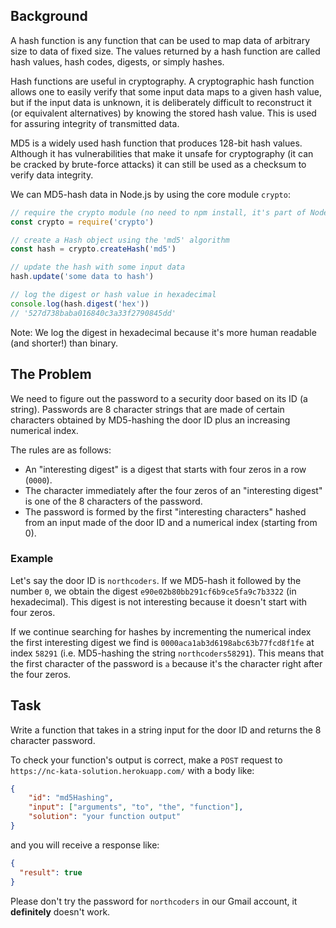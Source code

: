 ## Background

A hash function is any function that can be used to map data of arbitrary size to data of fixed size. The values returned by a hash function are called hash values, hash codes, digests, or simply hashes. 

Hash functions are useful in cryptography. A cryptographic hash function allows one to easily verify that some input data maps to a given hash value, but if the input data is unknown, it is deliberately difficult to reconstruct it (or equivalent alternatives) by knowing the stored hash value. This is used for assuring integrity of transmitted data.

MD5 is a widely used hash function that produces 128-bit hash values. Although it has vulnerabilities that make it unsafe for cryptography (it can be cracked by brute-force attacks) it can still be used as a checksum to verify data integrity.

We can MD5-hash data in Node.js by using the core module `crypto`:

```javascript
// require the crypto module (no need to npm install, it's part of Node.js)
const crypto = require('crypto')

// create a Hash object using the 'md5' algorithm
const hash = crypto.createHash('md5')

// update the hash with some input data
hash.update('some data to hash')

// log the digest or hash value in hexadecimal
console.log(hash.digest('hex'))
// '527d738baba016840c3a33f2790845dd'
```

Note: We log the digest in hexadecimal because it's more human readable (and shorter!) than binary.

## The Problem

We need to figure out the password to a security door based on its ID (a string). Passwords are 8 character strings that are made of certain characters obtained by MD5-hashing the door ID plus an increasing numerical index.

The rules are as follows:

- An "interesting digest" is a digest that starts with four zeros in a row (`0000`).
- The character immediately after the four zeros of an "interesting digest" is one of the 8 characters of the password.
- The password is formed by the first "interesting characters" hashed from an input made of the door ID and a numerical index (starting from 0).

### Example

Let's say the door ID is `northcoders`. If we MD5-hash it followed by the number `0`, we obtain the digest `e90e02b80bb291cf6b9ce5fa9c7b3322` (in hexadecimal). This digest is not interesting because it doesn't start with four zeros.

If we continue searching for hashes by incrementing the numerical index the first interesting digest we find is `0000aca1ab3d6198abc63b77fcd8f1fe` at index `58291` (i.e. MD5-hashing the string `northcoders58291`). This means that the first character of the password is `a` because it's the character right after the four zeros.

## Task

Write a function that takes in a string input for the door ID and returns the 8 character password.

To check your function's output is correct, make a `POST` request to `https://nc-kata-solution.herokuapp.com/` with a body like:

```json
{
	"id": "md5Hashing",
	"input": ["arguments", "to", "the", "function"],
	"solution": "your function output"
}
```

and you will receive a response like:

```json
{
  "result": true
}
```

Please don't try the password for `northcoders` in our Gmail account, it **definitely** doesn't work.